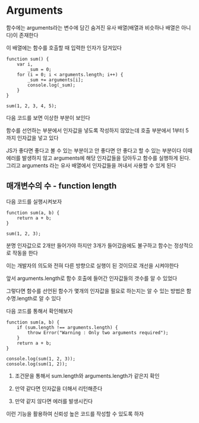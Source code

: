 # Arguments

함수에는 arguments라는 변수에 담긴 숨겨진 유사 배열(배열과 비슷하나 배열은 아니다)이 존재한다

이 배열에는 함수를 호출할 때 입력한 인자가 담겨있다

```
function sum() {
    var i,
        _sum = 0;
    for (i = 0; i < arguments.length; i++) {
        _sum += arguments[i];
        console.log(_sum);
    }
}

sum(1, 2, 3, 4, 5);
```

다음 코드를 보면 이상한 부분이 보인다

함수를 선언하는 부분에서 인자값을 넣도록 작성하지 않았는데 호출 부분에서 1부터 5까지 인자값을 넣고 있다

JS가 좋다면 좋다고 볼 수 있는 부분이고 안 좋다면 안 좋다고 할 수 있는 부분이다 이때 에러를 발생하지 않고 arguments에 해당 인자값들을 담아두고 함수를 실행하게 된다. 그리고 arguments 라는 유사 배열에서 인자값들을 꺼내서 사용할 수 있게 된다

## 매개변수의 수 - function length

다음 코드를 실행시켜보자

```
function sum(a, b) {
    return a + b;
}

sum(1, 2, 3);
```

분명 인자값으로 2개만 들어가야 하지만 3개가 들어갔음에도 불구하고 함수는 정상적으로 작동을 한다

이는 개발자의 의도와 전혀 다른 방향으로 실행이 된 것이므로 개선을 시켜야한다

앞서 arguments.length로 함수 호출에 들어간 인자값들의 갯수를 알 수 있었다

그렇다면 함수를 선언된 함수가 몇개의 인자값을 필요로 하는지는 알 수 있는 방법은 함수명.length로 알 수 있다

다음 코드를 통해서 확인해보자

```
function sum(a, b) {
    if (sum.length !== arguments.length) {
        throw Error("Warning : Only two arguments required");
    }
    return a + b;
}

console.log(sum(1, 2, 3));
console.log(sum(1, 2));
```

1. 조건문을 통해서 sum.length와 arguments.length가 같은지 확인

2. 만약 같다면 인자값을 더해서 리턴해준다

3. 만약 같지 않다면 에러를 발생시킨다

이런 기능을 활용하여 신뢰성 높은 코드를 작성할 수 있도록 하자
